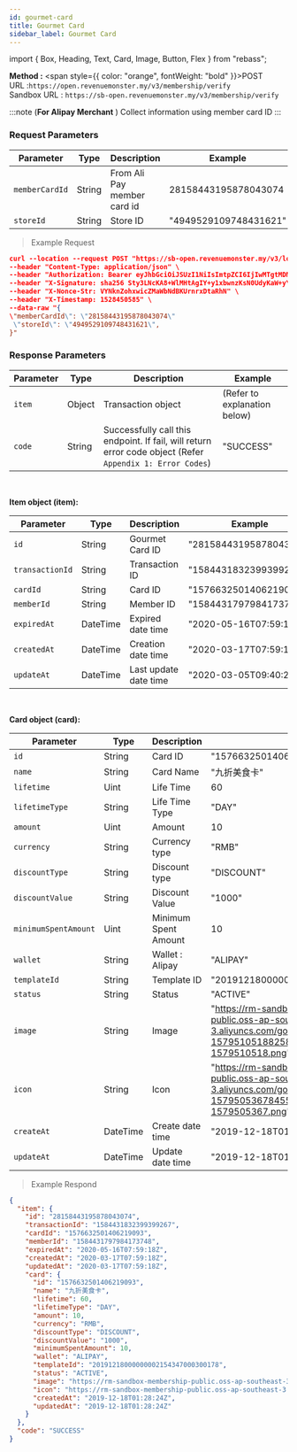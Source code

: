 ```yaml
---
id: gourmet-card
title: Gourmet Card
sidebar_label: Gourmet Card
---
```


import { Box, Heading, Text, Card, Image, Button, Flex } from "rebass";

**Method :** <span style={{ color: "orange", fontWeight: "bold" }}>POST</span><br/>
URL :`https://open.revenuemonster.my/v3/membership/verify`<br/>
Sandbox URL : `https://sb-open.revenuemonster.my/v3/membership/verify`

:::note
(**For Alipay Merchant** )
Collect information using member card ID
:::

### Request Parameters

| Parameter      | Type   | Description                 | Example               |
| -------------- | ------ | --------------------------- | --------------------- |
| `memberCardId` | String | From Ali Pay member card id | 28158443195878043074  |
| `storeId`      | String | Store ID                    | "4949529109748431621" |

> Example Request

```json
curl --location --request POST "https://sb-open.revenuemonster.my/v3/loyalty/chop-stamp/card/scan" \
--header "Content-Type: application/json" \
--header "Authorization: Bearer eyJhbGciOiJSUzI1NiIsImtpZCI6IjIwMTgtMDMtMTMiLCJ0eXAiOiJKV1QifQ.eyJhdWQiOlsiYXBpX2NsaWVudEBFaGNLQzA5QmRYUm9RMnhwWlc1MEVNV1Z4NF9UbE5MZEZRIl0sImV4cCI6MTU4NjMzNzc1OCwiaWF0IjoxNTgzNzQ1NzU4LCJpc3MiOiJodHRwczovL3NiLW9hdXRoLnJldmVudWVtb25zdGVyLm15IiwianRpIjoiRWh3S0VFOUJkWFJvUVdOalpYTnpWRzlyWlc0UXlKSG9qb2VNcHYwViIsIm5iZiI6MTU4Mzc0NTc1OCwic3ViIjoiRWhRS0NFMWxjbU5vWVc1MEVKWFZ6ZDN3cmFxVE9SSVFDZ1JWYzJWeUVJeUpxSXp2eU1QVmNRIn0.FfBkCb7fjCKJdcy_DS06dKgEtcAvukPio0HyDRtH2UovhZsLFSqD_8oo21u094XSor_mqFg4hqXmLaHjX-h92Wz3kHl7OwiKQb16x8Rnl5OdyPHtMqIZqP8ab8Ch0RHEZ33VchK1zBTnG6Xosrb1B44tWqJ0_kdTtbRZN4rG821C8i4sb6sx8GaxgluJ5q7CEifMTBFJam_Jub9LfAfukq8YyIl0Bykp7B3A_su2QoELL9L_ElJdV9FuwFPHcKr9bxLvVSrEdyrFg7IBm_tJHxSl8gTh3j4b6lWZrBCfMSLraXaYRNzz1ddbVnwYD4aRuSyRmQeMYTUj0cInktnKUA" \
--header "X-Signature: sha256 Sty3LNcKA8+WlMHtAgIY+y1xbwnzKsN0UdyKaW+yYIgcTkBAtF7G5Lx251qQITURJ4wiXPDODxhs1nFVmBBing==" \
--header "X-Nonce-Str: VYNknZohxwicZMaWbNdBKUrnrxDtaRhN" \
--header "X-Timestamp: 1528450585" \
--data-raw "{
\"memberCardId\": \"28158443195878043074\"
 \"storeId\": \"4949529109748431621\",
}"
```

### Response Parameters

| Parameter | Type   | Description                                                                                               | Example                      |
| --------- | ------ | --------------------------------------------------------------------------------------------------------- | ---------------------------- |
| `item`    | Object | Transaction object                                                                                        | (Refer to explanation below) |
| `code`    | String | Successfully call this endpoint. If fail, will return error code object (Refer `Appendix 1: Error Codes`) | "SUCCESS"                    |

<br/>

<strong>Item object (item):</strong>

| Parameter       | Type     | Description           | Example                |
| --------------- | -------- | --------------------- | ---------------------- |
| `id`            | String   | Gourmet Card ID       | "28158443195878043074" |
| `transactionId` | String   | Transaction ID        | "1584431832399399267"  |
| `cardId`        | String   | Card ID               | "1576632501406219093"  |
| `memberId`      | String   | Member ID             | "1584431797984173748"  |
| `expiredAt`     | DateTime | Expired date time     | "2020-05-16T07:59:18Z" |
| `createdAt`     | DateTime | Creation date time    | "2020-03-17T07:59:18Z" |
| `updateAt`      | DateTime | Last update date time | "2020-03-05T09:40:21Z" |

<br/>

<strong> Card object (card):</strong>

| Parameter            | Type     | Description          | Example                                                                                                                      |
| -------------------- | -------- | -------------------- | ---------------------------------------------------------------------------------------------------------------------------- |
| `id`                 | String   | Card ID              | "1576632501406219093"                                                                                                        |
| `name`               | String   | Card Name            | "九折美食卡"                                                                                                                 |
| `lifetime`           | Uint     | Life Time            | 60                                                                                                                           |
| `lifetimeType`       | String   | Life Time Type       | "DAY"                                                                                                                        |
| `amount`             | Uint     | Amount               | 10                                                                                                                           |
| `currency`           | String   | Currency type        | "RMB"                                                                                                                        |
| `discountType`       | String   | Discount type        | "DISCOUNT"                                                                                                                   |
| `discountValue`      | String   | Discount Value       | "1000"                                                                                                                       |
| `minimumSpentAmount` | Uint     | Minimum Spent Amount | 10                                                                                                                           |
| `wallet`             | String   | Wallet : Alipay      | "ALIPAY"                                                                                                                     |
| `templateId`         | String   | Template ID          | "20191218000000002154347000300178"                                                                                           |
| `status`             | String   | Status               | "ACTIVE"                                                                                                                     |
| `image`              | String   | Image                | "https://rm-sandbox-membership-public.oss-ap-southeast-3.aliyuncs.com/gourmet/card/image-1579510518825819467-1579510518.png" |
| `icon`               | String   | Icon                 | "https://rm-sandbox-membership-public.oss-ap-southeast-3.aliyuncs.com/gourmet/card/icon-1579505367845553007-1579505367.png"  |
| `createAt`           | DateTime | Create date time     | "2019-12-18T01:28:24Z"                                                                                                       |
| `updateAt`           | DateTime | Update date time     | "2019-12-18T01:28:24Z"                                                                                                       |

> Example Respond

```json
{
  "item": {
    "id": "28158443195878043074",
    "transactionId": "1584431832399399267",
    "cardId": "1576632501406219093",
    "memberId": "1584431797984173748",
    "expiredAt": "2020-05-16T07:59:18Z",
    "createdAt": "2020-03-17T07:59:18Z",
    "updatedAt": "2020-03-17T07:59:18Z",
    "card": {
      "id": "1576632501406219093",
      "name": "九折美食卡",
      "lifetime": 60,
      "lifetimeType": "DAY",
      "amount": 10,
      "currency": "RMB",
      "discountType": "DISCOUNT",
      "discountValue": "1000",
      "minimumSpentAmount": 10,
      "wallet": "ALIPAY",
      "templateId": "20191218000000002154347000300178",
      "status": "ACTIVE",
      "image": "https://rm-sandbox-membership-public.oss-ap-southeast-3.aliyuncs.com/gourmet/card/image-1579510518825819467-1579510518.png",
      "icon": "https://rm-sandbox-membership-public.oss-ap-southeast-3.aliyuncs.com/gourmet/card/icon-1579505367845553007-1579505367.png",
      "createdAt": "2019-12-18T01:28:24Z",
      "updatedAt": "2019-12-18T01:28:24Z"
    }
  },
  "code": "SUCCESS"
}
```
